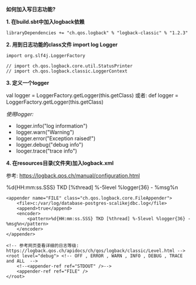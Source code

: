 **如何加入写日志功能?**

**1. 在build.sbt中加入logback依赖**

	libraryDependencies += "ch.qos.logback" % "logback-classic" % "1.2.3"

**2. 用到日志功能的class文件 import log Logger**


```
import org.slf4j.LoggerFactory

// import ch.qos.logback.core.util.StatusPrinter
// import ch.qos.logback.classic.LoggerContext
```

**3. 定义一个logger**

  val logger = LoggerFactory.getLogger(this.getClass)
  或者:
  def logger = LoggerFactory.getLogger(this.getClass)

*使用logger:*

- ​	logger.info("log information")
- ​	logger.warn("Warning")
- ​	logger.error("Exception raised!")
- ​	logger.debug("debug info")
- ​	looger.trace("trace info")

**4. 在resources目录(文件夹)加入logback.xml**

参考: https://logback.qos.ch/manual/configuration.html

<?xml version="1.0" encoding="UTF-8"?>
<configuration>
    <appender name="STDOUT" class="ch.qos.logback.core.ConsoleAppender">
        <encoder>
            <pattern>%d{HH:mm:ss.SSS} TKD [%thread] %-5level %logger{36} - %msg%n</pattern>
        </encoder>
    </appender>

    <appender name="FILE" class="ch.qos.logback.core.FileAppender">
        <file>c:/var/log/database-postgres-scalikejdbc.log</file>
        <append>true</append>
        <encoder>
            <pattern>%d{HH:mm:ss.SSS} TKD [%thread] %-5level %logger{36} - %msg%n</pattern>
        </encoder>
    </appender>
    
    <!-- 参考网页查看详细的日志等级: https://logback.qos.ch/apidocs/ch/qos/logback/classic/Level.html -->
    <root level="debug"> <!-- OFF , ERROR , WARN , INFO , DEBUG , TRACE and ALL  -->
        <!--<appender-ref ref="STDOUT" />-->
        <appender-ref ref="FILE" />
    </root>
</configuration>
